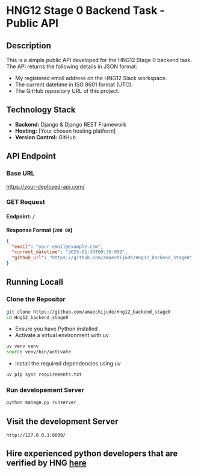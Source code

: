# HNG12 Stage 0 Backend Task - Public API

## Description
This is a simple public API developed for the HNG12 Stage 0 backend task. The API returns the following details in JSON format:
- My registered email address on the HNG12 Slack workspace.
- The current datetime in ISO 8601 format (UTC).
- The GitHub repository URL of this project.

## Technology Stack
- **Backend:** Django & Django REST Framework
- **Hosting:** [Your chosen hosting platform]
- **Version Control:** GitHub

## API Endpoint

### **Base URL**
https://your-deployed-api.com/


### **GET Request**
#### Endpoint: `/`

**Response Format (`200 OK`)**
```json
{
  "email": "your-email@example.com",
  "current_datetime": "2025-01-30T09:30:00Z",
  "github_url": "https://github.com/amaechijude/Hng12_backend_stage0"
}
```

## Running Locall

### Clone the Repositor
```bash
git clone https://github.com/amaechijude/Hng12_backend_stage0
cd Hng12_backend_stage0
```

- Ensure you have Python installed
- Activate a virtual environment with uv

```bash
uv venv venv
source venv/bin/activate
```

- Install the required dependencies using uv
```bash
uv pip sync requirements.txt
```
### Run developement Server
```bash
python manage.py runserver
```
## Visit the development Server
```url
http://127.0.0.1:8000/
```
## Hire experienced python developers that are verified by HNG [here](https://hng.tech/hire/python-developers) 
